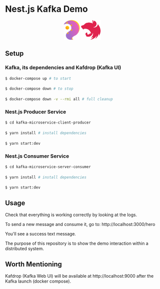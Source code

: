 # Nest.js Kafka Demo

<p style="text-align: center">
    <img alt="Kafka.js" src="docs/kafkajs.svg" height="64" />
    <img alt="Nest.js" src="docs/nestjs.svg" height="64" />
</p>

## Setup

### Kafka, its dependencies and Kafdrop (Kafka UI)

```bash
$ docker-compose up # to start

$ docker-compose down # to stop

$ docker-compose down -v --rmi all # full cleanup
```

### Nest.js Producer Service

```bash
$ cd kafka-microservice-client-producer

$ yarn install # install dependencies

$ yarn start:dev
```

### Nest.js Consumer Service

```bash
$ cd kafka-microservice-server-consumer

$ yarn install # install dependencies

$ yarn start:dev
```

## Usage

Check that everything is working correctly by looking at the logs.

To send a new message and consume it, go to: http://localhost:3000/hero

You'll see a success text message.

The purpose of this repository is to show the demo interaction within a distributed system.

## Worth Mentioning

Kafdrop (Kafka Web UI) will be available at http://localhost:9000 after the Kafka launch (docker compose).
